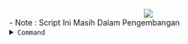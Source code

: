 <center>
  <img src="https://c.top4top.io/p_2735faz1o0.jpg">
  </center>
 - Note : Script Ini Masih Dalam Pengembangan
<details close><summary><code>Command</code></summary>

```bash
pkg update && pkg upgrade
apt install whiptail
apt install python
apt install git
git clone https://github.com/PICKFORD-DC/FBMBF
cd FBMBF
python run
```
- thanks for helping me :')
> - Brutal ID<br>
> - Speed-Run-Bash<br>
> - Mr_Dark<br>
